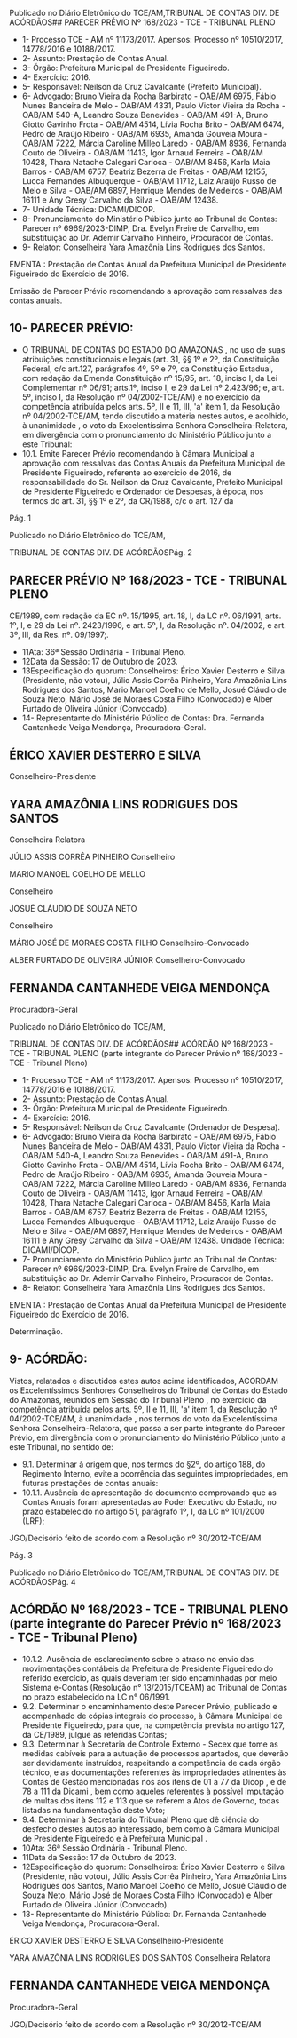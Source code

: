 Publicado  no  Diário  Eletrônico do TCE/AM,TRIBUNAL DE CONTAS DIV. DE ACÓRDÃOS## PARECER PRÉVIO Nº 168/2023 - TCE - TRIBUNAL PLENO

- 1- Processo TCE - AM nº 11173/2017. Apensos: Processo nº  10510/2017, 14778/2016 e 10188/2017.
- 2- Assunto: Prestação de Contas Anual.
- 3- Órgão: Prefeitura Municipal de Presidente Figueiredo.
- 4- Exercício: 2016.
- 5- Responsável: Neilson da Cruz Cavalcante (Prefeito Municipal).
- 6- Advogado: Bruno Vieira da Rocha Barbirato - OAB/AM 6975, Fábio Nunes Bandeira de  Melo  -  OAB/AM  4331,  Paulo  Victor  Vieira  da  Rocha  -  OAB/AM  540-A,  Leandro Souza Benevides - OAB/AM 491-A, Bruno Giotto Gavinho Frota - OAB/AM 4514, Lívia Rocha  Brito  -  OAB/AM  6474,  Pedro  de  Araújo  Ribeiro  -  OAB/AM  6935,  Amanda Gouveia  Moura  -  OAB/AM  7222,  Márcia  Caroline  Milleo  Laredo  -  OAB/AM  8936, Fernanda Couto de Oliveira - OAB/AM 11413, Igor Arnaud Ferreira - OAB/AM 10428, Thara Natache Calegari Carioca - OAB/AM 8456, Karla Maia Barros - OAB/AM 6757, Beatriz Bezerra de Freitas - OAB/AM 12155, Lucca Fernandes Albuquerque - OAB/AM 11712,  Laiz  Araújo  Russo  de  Melo  e  Silva  -  OAB/AM  6897,  Henrique  Mendes  de Medeiros - OAB/AM 16111 e Any Gresy Carvalho da Silva - OAB/AM 12438.
- 7- Unidade Técnica: DICAMI/DICOP.
- 8- Pronunciamento  do  Ministério  Público  junto  ao  Tribunal  de  Contas: Parecer  nº 6969/2023-DIMP,  Dra.  Evelyn  Freire  de  Carvalho,  em  substituição  ao  Dr.  Ademir Carvalho Pinheiro, Procurador de Contas.
- 9- Relator: Conselheira Yara Amazônia Lins Rodrigues dos Santos.

EMENTA : Prestação de Contas Anual da Prefeitura Municipal de Presidente Figueiredo do Exercício de 2016.

Emissão de Parecer Prévio recomendando a aprovação com ressalvas das contas anuais.

## 10-  PARECER PRÉVIO:

- O  TRIBUNAL  DE  CONTAS  DO  ESTADO  DO  AMAZONAS ,  no  uso  de  suas atribuições  constitucionais  e  legais  (art.  31,  §§  1º  e  2º,  da  Constituição  Federal,  c/c art.127,  parágrafos  4º,  5º  e  7º,  da  Constituição  Estadual,  com  redação  da  Emenda Constituição nº 15/95, art. 18, inciso I, da Lei Complementar nº 06/91; arts.1º, inciso I, e 29  da  Lei  nº  2.423/96;  e,  art.  5º,  inciso  I,  da  Resolução  nº  04/2002-TCE/AM)  e  no exercício da competência atribuída pelos arts. 5º, II e 11, III, 'a' item 1, da Resolução nº 04/2002-TCE/AM, tendo discutido a matéria nestes autos, e acolhido, à unanimidade , o voto da Excelentíssima Senhora Conselheira-Relatora, em divergência com o pronunciamento do Ministério Público junto a este Tribunal:
- 10.1. Emite Parecer Prévio recomendando à Câmara Municipal a aprovação com ressalvas das Contas Anuais da Prefeitura Municipal de Presidente Figueiredo, referente ao exercício de 2016, de responsabilidade do Sr. Neilson da Cruz Cavalcante, Prefeito Municipal  de  Presidente  Figueiredo  e  Ordenador  de  Despesas,  à época, nos termos do art. 31, §§ 1º e 2º, da CR/1988, c/c o art. 127 da

Pág. 1

Publicado  no  Diário  Eletrônico do TCE/AM,

TRIBUNAL DE CONTAS DIV. DE ACÓRDÃOSPág. 2

## PARECER PRÉVIO Nº 168/2023 - TCE - TRIBUNAL PLENO

CE/1989, com redação da EC nº. 15/1995, art. 18, I, da LC nº. 06/1991, arts.  1º,  I,  e  29  da  Lei  nº.  2423/1996,  e  art.  5º,  I,  da  Resolução  nº. 04/2002, e art. 3º, III, da Res. nº. 09/1997;.

- 11Ata: 36ª Sessão Ordinária - Tribunal Pleno.
- 12Data da Sessão: 17 de Outubro de 2023.
- 13Especificação do quorum: Conselheiros: Érico Xavier Desterro e Silva (Presidente,  não  votou),  Júlio  Assis  Corrêa  Pinheiro,  Yara  Amazônia  Lins  Rodrigues dos Santos, Mario Manoel Coelho de Mello, Josué Cláudio de Souza Neto, Mário José de Moraes Costa Filho (Convocado) e Alber Furtado de Oliveira Júnior (Convocado).
- 14-  Representante do Ministério Público de Contas: Dra. Fernanda Cantanhede Veiga Mendonça, Procuradora-Geral.

## ÉRICO XAVIER DESTERRO E SILVA

Conselheiro-Presidente

## YARA AMAZÔNIA LINS RODRIGUES DOS SANTOS

Conselheira Relatora

JÚLIO ASSIS CORRÊA PINHEIRO Conselheiro

MARIO MANOEL COELHO DE MELLO

Conselheiro

JOSUÉ CLÁUDIO DE SOUZA NETO

Conselheiro

MÁRIO JOSÉ DE MORAES COSTA FILHO Conselheiro-Convocado

ALBER FURTADO DE OLIVEIRA JÚNIOR Conselheiro-Convocado

## FERNANDA CANTANHEDE VEIGA MENDONÇA

Procuradora-Geral

Publicado  no  Diário  Eletrônico do TCE/AM,

TRIBUNAL DE CONTAS DIV. DE ACÓRDÃOS## ACÓRDÃO Nº 168/2023 - TCE - TRIBUNAL PLENO (parte integrante do Parecer Prévio nº 168/2023 - TCE - Tribunal Pleno)

- 1- Processo TCE - AM nº 11173/2017. Apensos: Processo nº  10510/2017, 14778/2016 e 10188/2017.
- 2- Assunto: Prestação de Contas Anual.
- 3- Órgão: Prefeitura Municipal de Presidente Figueiredo.
- 4- Exercício: 2016.
- 5- Responsável: Neilson da Cruz Cavalcante (Ordenador de Despesa).
- 6- Advogado: Bruno Vieira da Rocha Barbirato - OAB/AM 6975, Fábio Nunes Bandeira de  Melo  -  OAB/AM  4331,  Paulo  Victor  Vieira  da  Rocha  -  OAB/AM  540-A,  Leandro Souza Benevides - OAB/AM 491-A, Bruno Giotto Gavinho Frota - OAB/AM 4514, Lívia Rocha  Brito  -  OAB/AM  6474,  Pedro  de  Araújo  Ribeiro  -  OAB/AM  6935,  Amanda Gouveia  Moura  -  OAB/AM  7222,  Márcia  Caroline  Milleo  Laredo  -  OAB/AM  8936, Fernanda Couto de Oliveira - OAB/AM 11413, Igor Arnaud Ferreira - OAB/AM 10428, Thara Natache Calegari Carioca - OAB/AM 8456, Karla Maia Barros - OAB/AM 6757, Beatriz Bezerra de Freitas - OAB/AM 12155, Lucca Fernandes Albuquerque - OAB/AM 11712,  Laiz  Araújo  Russo  de  Melo  e  Silva  -  OAB/AM  6897,  Henrique  Mendes  de Medeiros - OAB/AM 16111 e Any Gresy Carvalho da Silva - OAB/AM 12438. Unidade Técnica: DICAMI/DICOP.
- 7- Pronunciamento  do  Ministério  Público  junto  ao  Tribunal  de  Contas: Parecer  nº 6969/2023-DIMP,  Dra.  Evelyn  Freire  de  Carvalho,  em  substituição  ao  Dr.  Ademir Carvalho Pinheiro, Procurador de Contas.
- 8- Relator: Conselheira Yara Amazônia Lins Rodrigues dos Santos.

EMENTA : Prestação de Contas Anual da Prefeitura Municipal de Presidente Figueiredo do Exercício de 2016.

Determinação.

## 9- ACÓRDÃO:

Vistos, relatados e discutidos estes autos acima identificados, ACORDAM os Excelentíssimos Senhores Conselheiros do Tribunal de Contas do Estado do Amazonas, reunidos em Sessão do Tribunal Pleno , no exercício da competência atribuída pelos arts. 5º, II e 11, III, 'a' item 1, da Resolução nº 04/2002-TCE/AM, à unanimidade , nos termos do  voto da  Excelentíssima  Senhora  Conselheira-Relatora,  que  passa  a  ser  parte integrante  do  Parecer  Prévio, em  divergência com  o  pronunciamento  do  Ministério Público junto a este Tribunal, no sentido de:

- 9.1. Determinar à  origem que,  nos  termos  do  §2º,  do  artigo  188,  do Regimento  Interno,  evite  a  ocorrência  das  seguintes  impropriedades, em futuras prestações de contas anuais:
- 10.1.1. Ausência de apresentação do documento comprovando que as Contas Anuais foram apresentadas ao Poder Executivo do Estado, no prazo  estabelecido  no  artigo  51,  parágrafo  1º,  I,  da  LC  nº  101/2000 (LRF);

JGO/Decisório feito de acordo com a Resolução nº 30/2012-TCE/AM

Pág. 3

Publicado  no  Diário  Eletrônico do TCE/AM,TRIBUNAL DE CONTAS DIV. DE ACÓRDÃOSPág. 4

## ACÓRDÃO Nº 168/2023 - TCE - TRIBUNAL PLENO (parte integrante do Parecer Prévio nº 168/2023 - TCE - Tribunal Pleno)

- 10.1.2. Ausência  de  esclarecimento  sobre  o  atraso  no  envio  das movimentações  contábeis  da  Prefeitura  de  Presidente  Figueiredo  do referido exercício, as quais deveriam ter sido encaminhadas por meio Sistema  e-Contas  (Resolução  n°  13/2015/TCEAM)  ao  Tribunal  de Contas no prazo estabelecido na LC n° 06/1991.
- 9.2. Determinar o  encaminhamento  deste  Parecer  Prévio,  publicado  e acompanhado de cópias integrais do processo, à Câmara Municipal de Presidente Figueiredo, para que, na competência prevista no artigo 127, da CE/1989, julgue as referidas Contas;
- 9.3. Determinar à  Secretaria  de  Controle  Externo  -  Secex que  tome  as medidas  cabíveis  para  a  autuação  de  processos  apartados,  que deverão  ser  devidamente  instruídos,  respeitando  a  competência  de cada órgão técnico, e as documentações referentes às impropriedades  atinentes  às Contas  de  Gestão mencionadas  nos aos itens de 01 a 77 da Dicop , e de 78 a 111 da Dicami , bem como aqueles  referentes  à  possível  imputação  de  multas  dos  itens 112  e 113 que se referem a Atos de Governo, todas listadas na fundamentação deste Voto;
- 9.4. Determinar à Secretaria do  Tribunal Pleno  que  dê  ciência do desfecho destes autos ao interessado, bem como à Câmara Municipal de Presidente Figueiredo e à Prefeitura Municipal .
- 10Ata: 36ª Sessão Ordinária - Tribunal Pleno.
- 11Data da Sessão: 17 de Outubro de 2023.
- 12Especificação do quorum: Conselheiros: Érico Xavier Desterro e Silva (Presidente,  não  votou),  Júlio  Assis  Corrêa  Pinheiro,  Yara  Amazônia  Lins  Rodrigues dos Santos, Mario Manoel Coelho de Mello, Josué Cláudio de Souza Neto, Mário José de Moraes Costa Filho (Convocado) e Alber Furtado de Oliveira Júnior (Convocado).
- 13-  Representante do Ministério Público: Dr. Fernanda Cantanhede Veiga Mendonça, Procuradora-Geral.

ÉRICO XAVIER DESTERRO E SILVA Conselheiro-Presidente

YARA AMAZÔNIA LINS RODRIGUES DOS SANTOS Conselheira Relatora

## FERNANDA CANTANHEDE VEIGA MENDONÇA

Procuradora-Geral

JGO/Decisório feito de acordo com a Resolução nº 30/2012-TCE/AM